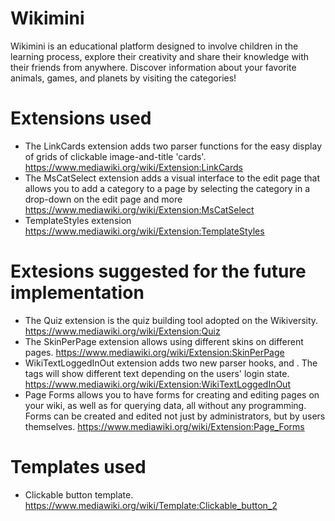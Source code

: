 # Wikimini
 
Wikimini is an educational platform designed to involve children in the learning process, explore their creativity and share their knowledge with their friends from anywhere. Discover information about your favorite animals, games, and planets by visiting the categories!
 
# Extensions used
 
* The LinkCards extension adds two parser functions for the easy display of grids of clickable image-and-title 'cards'.
https://www.mediawiki.org/wiki/Extension:LinkCards
* The MsCatSelect extension adds a visual interface to the edit page that allows you to add a category to a page by selecting the category in a drop-down on the edit page and more
https://www.mediawiki.org/wiki/Extension:MsCatSelect
* TemplateStyles extension
https://www.mediawiki.org/wiki/Extension:TemplateStyles
 
# Extesions suggested for the future implementation
 
* The Quiz extension is the quiz building tool adopted on the Wikiversity.
https://www.mediawiki.org/wiki/Extension:Quiz
* The SkinPerPage extension allows using different skins on different pages.
https://www.mediawiki.org/wiki/Extension:SkinPerPage
* WikiTextLoggedInOut extension adds two new parser hooks, <loggedin> and <loggedout>. The tags will show different text depending on the users' login state.
https://www.mediawiki.org/wiki/Extension:WikiTextLoggedInOut
* Page Forms allows you to have forms for creating and editing pages on your wiki, as well as for querying data, all without any programming. Forms can be created and edited not just by administrators, but by users themselves.
https://www.mediawiki.org/wiki/Extension:Page_Forms
 
# Templates used
 
* Clickable button template.
https://www.mediawiki.org/wiki/Template:Clickable_button_2
 


